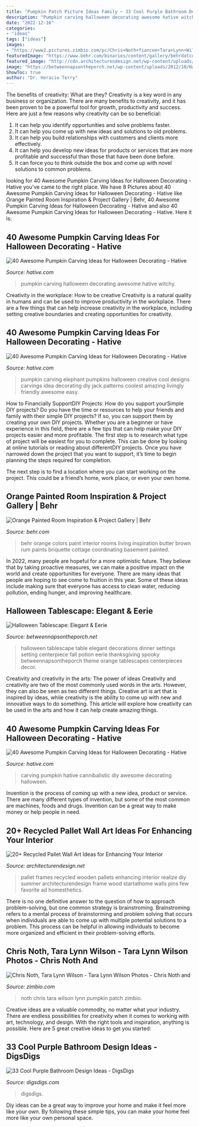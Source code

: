 ```yaml
---
title: "Pumpkin Patch Picture Ideas Family ~ 33 Cool Purple Bathroom Design Ideas"
description: "Pumpkin carving halloween decorating awesome hative witchy"
date: "2022-12-16"
categories:
- "ideas"
tags: ["ideas"]
images:
- "https://www2.pictures.zimbio.com/pc/Chris+Noth+fiancee+Tara+Lynn+Wilson+take+their+31aUvALGiKLx.jpg"
featuredImage: "https://www.behr.com/binaries/content/gallery/behrdotcom/Behr/marketing/Inspiration_Galleries/interior_files/Orange_LR_Cas.jpg/Orange_LR_Cas.jpg"
featured_image: "http://cdn.architecturendesign.net/wp-content/uploads/2015/06/AD-Pallet-Wall-Art-17.jpg"
image: "https://betweennapsontheporch.net/wp-content/uploads/2012/10/Halloween-Tablescape-with-Potion-Centerpiece-021.jpg"
ShowToc: true
author: "Dr. Horacio Terry"
---
```



The benefits of creativity: What are they?
Creativity is a key word in any business or organization. There are many benefits to creativity, and it has been proven to be a powerful tool for growth, productivity and success. Here are just a few reasons why creativity can be so beneficial: 
1. It can help you identify opportunities and solve problems faster.
2. It can help you come up with new ideas and solutions to old problems.
3. It can help you build relationships with customers and clients more effectively. 
4. It can help you develop new ideas for products or services that are more profitable and successful than those that have been done before. 
5. It can force you to think outside the box and come up with novel solutions to common problems.

	

		
looking for 40 Awesome Pumpkin Carving Ideas for Halloween Decorating - Hative you've came to the right place. We have 8 Pictures about 40 Awesome Pumpkin Carving Ideas for Halloween Decorating - Hative like Orange Painted Room Inspiration &amp; Project Gallery | Behr, 40 Awesome Pumpkin Carving Ideas for Halloween Decorating - Hative and also 40 Awesome Pumpkin Carving Ideas for Halloween Decorating - Hative. Here it is:
		
    
## 40 Awesome Pumpkin Carving Ideas For Halloween Decorating - Hative

<img loading=lazy src="https://hative.com/wp-content/uploads/2014/10/pumpkin-carving-ideas/35-witchy-pumpkin.jpg" onerror="this.onerror=null;this.src='https://tse3.mm.bing.net/th?id=OIP.vrybA9y7Szo8uwcaukIHDwHaJ6&amp;pid=15.1';" alt="40 Awesome Pumpkin Carving Ideas for Halloween Decorating - Hative">

_Source: hative.com_

>pumpkin carving halloween decorating awesome hative witchy. 

	

Creativity in the workplace: How to be creative
Creativity is a natural quality in humans and can be used to improve productivity in the workplace. There are a few things that can help increase creativity in the workplace, including setting creative boundaries and creating opportunities for creativity.

    
## 40 Awesome Pumpkin Carving Ideas For Halloween Decorating - Hative

<img loading=lazy src="https://hative.com/wp-content/uploads/2014/10/pumpkin-carving-ideas/25-elephant-pumpkin.jpg" onerror="this.onerror=null;this.src='https://tse2.mm.bing.net/th?id=OIP.ckNgBTfrVTNPfZ8VyDiHAQHaIh&amp;pid=15.1';" alt="40 Awesome Pumpkin Carving Ideas for Halloween Decorating - Hative">

_Source: hative.com_

>pumpkin carving elephant pumpkins halloween creative cool designs carvings idea decorating diy jack patterns coolest amazing livingly friendly awesome easy. 

	

How to Financially SupportDIY Projects: How do you support yourSimple DIY projects?
Do you have the time or resources to help your friends and family with their simple DIY projects? If so, you can support them by creating your own DIY projects. Whether you are a beginner or have experience in this field, there are a few tips that can help make your DIY projects easier and more profitable.
The first step is to research what type of project will be easiest for you to complete. This can be done by looking at online tutorials or reading about differentDIY projects. Once you have narrowed down the project that you want to support, it’s time to begin planning the steps required for completion.

The next step is to find a location where you can start working on the project. This could be a friend’s home, work place, or even your own home.

    
## Orange Painted Room Inspiration &amp; Project Gallery | Behr

<img loading=lazy src="https://www.behr.com/binaries/content/gallery/behrdotcom/Behr/marketing/Inspiration_Galleries/interior_files/Orange_LR_Cas.jpg/Orange_LR_Cas.jpg" onerror="this.onerror=null;this.src='https://tse2.mm.bing.net/th?id=OIP.sPrm2kjFeMBhZkH0WucmSwHaDz&amp;pid=15.1';" alt="Orange Painted Room Inspiration &amp; Project Gallery | Behr">

_Source: behr.com_

>behr orange colors paint interior rooms living inspiration butter brown rum paints briquette cottage coordinating basement painted. 

	

In 2022, many people are hopeful for a more optimistic future. They believe that by taking proactive measures, we can make a positive impact on the world and create opportunities for everyone. There are many ideas that people are hoping to see come to fruition in this year. Some of these ideas include making sure that everyone has access to clean water, reducing pollution, ending hunger, and improving healthcare.

    
## Halloween Tablescape: Elegant &amp; Eerie

<img loading=lazy src="https://betweennapsontheporch.net/wp-content/uploads/2012/10/Halloween-Tablescape-with-Potion-Centerpiece-021.jpg" onerror="this.onerror=null;this.src='https://tse4.mm.bing.net/th?id=OIP.ytrkmub9FBHrHhvtKpHaQwHaLG&amp;pid=15.1';" alt="Halloween Tablescape: Elegant &amp; Eerie">

_Source: betweennapsontheporch.net_

>halloween tablescape table elegant decorations dinner settings setting centerpiece fall potion eerie thanksgiving spooky betweennapsontheporch theme orange tablescapes centerpieces decor. 

	

Creativity and creativity in the arts: The power of ideas
Creativity and creativity are two of the most commonly used words in the arts. However, they can also be seen as two different things. Creative art is art that is inspired by ideas, while creativity is the ability to come up with new and innovative ways to do something. This article will explore how creativity can be used in the arts and how it can help create amazing things.

    
## 40 Awesome Pumpkin Carving Ideas For Halloween Decorating - Hative

<img loading=lazy src="https://hative.com/wp-content/uploads/2014/10/pumpkin-carving-ideas/38-diy-cannibalistic-pumpkin-carving.jpg" onerror="this.onerror=null;this.src='https://tse1.mm.bing.net/th?id=OIP.AB2-s7V6gxV1ImyzK8XcUAHaJ4&amp;pid=15.1';" alt="40 Awesome Pumpkin Carving Ideas for Halloween Decorating - Hative">

_Source: hative.com_

>carving pumpkin hative cannibalistic diy awesome decorating halloween. 

	

Invention is the process of coming up with a new idea, product or service. There are many different types of invention, but some of the most common are machines, foods and drugs. Invention can be a great way to make money or help people in need.

    
## 20+ Recycled Pallet Wall Art Ideas For Enhancing Your Interior

<img loading=lazy src="http://cdn.architecturendesign.net/wp-content/uploads/2015/06/AD-Pallet-Wall-Art-17.jpg" onerror="this.onerror=null;this.src='https://tse4.mm.bing.net/th?id=OIP.V_hfgegkhG0-jYP5O3FIJQHaLK&amp;pid=15.1';" alt="20+ Recycled Pallet Wall Art Ideas for Enhancing Your Interior">

_Source: architecturendesign.net_

>pallet frames recycled wooden pallets enhancing interior realize diy summer architecturendesign frame wood startathome walls pins few favorite ad homesthetics. 

	

There is no one definitive answer to the question of how to approach problem-solving, but one common strategy is brainstroming. Brainstroming refers to a mental process of brainstorming and problem solving that occurs when individuals are able to come up with multiple potential solutions to a problem. This process can be helpful in allowing individuals to become more organized and efficient in their problem-solving efforts.

    
## Chris Noth, Tara Lynn Wilson - Tara Lynn Wilson Photos - Chris Noth And

<img loading=lazy src="https://www2.pictures.zimbio.com/pc/Chris+Noth+fiancee+Tara+Lynn+Wilson+take+their+31aUvALGiKLx.jpg" onerror="this.onerror=null;this.src='https://tse4.mm.bing.net/th?id=OIP.hssFXXiEA8kJYcJ3cXtmHQHaLG&amp;pid=15.1';" alt="Chris Noth, Tara Lynn Wilson - Tara Lynn Wilson Photos - Chris Noth and">

_Source: zimbio.com_

>noth chris tara wilson lynn pumpkin patch zimbio. 

	

Creative ideas are a valuable commodity, no matter what your industry. There are endless possibilities for creativity when it comes to working with art, technology, and design. With the right tools and inspiration, anything is possible. Here are 5 great creative ideas to get you started: 

    
## 33 Cool Purple Bathroom Design Ideas - DigsDigs

<img loading=lazy src="https://www.digsdigs.com/photos/purple-bathroom-design-ideas-16.jpg" onerror="this.onerror=null;this.src='https://tse4.mm.bing.net/th?id=OIP.7Bj8p2jWkWQBeReI2UdUcAHaLI&amp;pid=15.1';" alt="33 Cool Purple Bathroom Design Ideas - DigsDigs">

_Source: digsdigs.com_

>digsdigs. 

	

Diy ideas can be a great way to improve your home and make it feel more like your own. By following these simple tips, you can make your home feel more like your own personal space.

